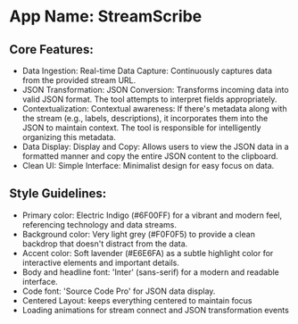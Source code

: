 # **App Name**: StreamScribe

## Core Features:

- Data Ingestion: Real-time Data Capture: Continuously captures data from the provided stream URL.
- JSON Transformation: JSON Conversion: Transforms incoming data into valid JSON format.  The tool attempts to interpret fields appropriately.
- Contextualization: Contextual awareness: If there's metadata along with the stream (e.g., labels, descriptions), it incorporates them into the JSON to maintain context. The tool is responsible for intelligently organizing this metadata.
- Data Display: Display and Copy: Allows users to view the JSON data in a formatted manner and copy the entire JSON content to the clipboard.
- Clean UI: Simple Interface: Minimalist design for easy focus on data.

## Style Guidelines:

- Primary color: Electric Indigo (#6F00FF) for a vibrant and modern feel, referencing technology and data streams.
- Background color: Very light grey (#F0F0F5) to provide a clean backdrop that doesn't distract from the data.
- Accent color: Soft lavender (#E6E6FA) as a subtle highlight color for interactive elements and important details.
- Body and headline font: 'Inter' (sans-serif) for a modern and readable interface.
- Code font: 'Source Code Pro' for JSON data display.
- Centered Layout: keeps everything centered to maintain focus
- Loading animations for stream connect and JSON transformation events